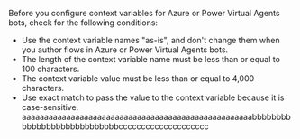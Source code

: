 Before you configure context variables for Azure or Power Virtual Agents bots, check for the following conditions:

- Use the context variable names "as-is", and don't change them when you author flows in Azure or Power Virtual Agents bots.
- The length of the context variable name must be less than or equal to 100 characters.
- The context variable value must be less than or equal to 4,000 characters.
- Use exact match to pass the value to the context variable because it is case-sensitive.
aaaaaaaaaaaaaaaaaaaaaaaaaaaaaaaaaaaaaaaaaaaaaaaaaaaabbbbbbbbbbbbbbbbbbbbbbbbbbbbcccccccccccccccccccc